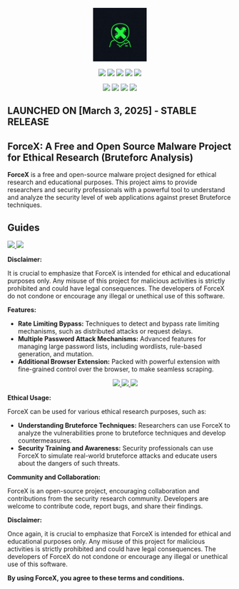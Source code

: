 <p align="center">
  <img height="120" src="image/forcex_generated_by_gemini.png">
</p>
<p align="center">
  <img src="https://img.shields.io/badge/version-1.0-green?style=for-the-badge">
  <img src="https://img.shields.io/github/license/pulse-empire/ForceX?style=for-the-badge&color=darkgreen">
  <img src="https://img.shields.io/github/stars/pulse-empire/ForceX?style=for-the-badge&color=teal">
  <img src="https://img.shields.io/github/forks/pulse-empire/ForceX?style=for-the-badge&color=cyan">
  <img src="https://img.shields.io/github/issues/pulse-empire/ForceX?style=for-the-badge&color=red">
</p>
<p align="center">
  <img src="https://img.shields.io/badge/Author-nemesis--guy-blue?style=flat-square">
  <img src="https://img.shields.io/badge/Open%20Source-Yes-darkgreen?style=flat-square">
  <img src="https://img.shields.io/badge/Maintained%3F-Yes-lightblue?style=flat-square">
  <img src="https://img.shields.io/badge/Written%20In-Javascript-darkcyan?style=flat-square">
</p>

## LAUNCHED ON [March 3, 2025] - STABLE RELEASE

## ForceX: A Free and Open Source Malware Project for Ethical Research (Bruteforc Analysis)

**ForceX** is a free and open-source malware project designed for ethical research and educational purposes. This project aims to provide researchers and security professionals with a powerful tool to understand and analyze the security level of web applications against preset Bruteforce techniques.

## Guides
<a href="https://github.com/pulse-empire/ForceX/blob/main/InstallationGuide.md">
  <img src="https://img.shields.io/badge/HOW_TO_INSTALL-teal?style=for-the-badge&logo=website">
</a>
<a href="https://nemesisguy.onrender.com/blog/how_to_hack_anyone_using_spyware.html">
  <img src="https://img.shields.io/badge/DEMONSTRATION_OF_HOW_TO_USE-teal?style=for-the-badge&logo=website">
</a>

**Disclaimer:**

It is crucial to emphasize that ForceX is intended for ethical and educational purposes only. Any misuse of this project for malicious activities is strictly prohibited and could have legal consequences. The developers of ForceX do not condone or encourage any illegal or unethical use of this software.

**Features:**

* **Rate Limiting Bypass:** Techniques to detect and bypass rate limiting mechanisms, such as distributed attacks or request delays.
* **Multiple Password Attack Mechanisms:** Advanced features for managing large password lists, including wordlists, rule-based generation, and mutation.
* **Additional Browser Extension:** Packed with powerful extension with fine-grained control over the browser, to make seamless scraping.
    <p align="center">
      <a href="https://nemesisguy.onrender.com/blog/how_to_hack_anyone_using_spyware.html">
        <img src="https://img.shields.io/badge/Tutorial_Page-teal?style=for-the-badge&logo=website">
        <img src="https://img.shields.io/badge/YouTube_Video_Link-red?style=for-the-badge&logo=youtube">
      </a>
      <a href="https://nemesisguy.onrender.com/blog/how_to_hack_anyone_using_spyware.html">
        <img src="https://img.shields.io/badge/TikTok_Video_Link-grey?style=for-the-badge&logo=tiktok">
      </a>
    </p>

**Ethical Usage:**

ForceX can be used for various ethical research purposes, such as:

* **Understanding Bruteforce Techniques:** Researchers can use ForceX to analyze the vulnerabilities prone to bruteforce techniques and develop countermeasures.
* **Security Training and Awareness:** Security professionals can use ForceX to simulate real-world bruteforce attacks and educate users about the dangers of such threats.

**Community and Collaboration:**

ForceX is an open-source project, encouraging collaboration and contributions from the security research community. Developers are welcome to contribute code, report bugs, and share their findings.

**Disclaimer:**

Once again, it is crucial to emphasize that ForceX is intended for ethical and educational purposes only. Any misuse of this project for malicious activities is strictly prohibited and could have legal consequences. The developers of ForceX do not condone or encourage any illegal or unethical use of this software.

**By using ForceX, you agree to these terms and conditions.**
